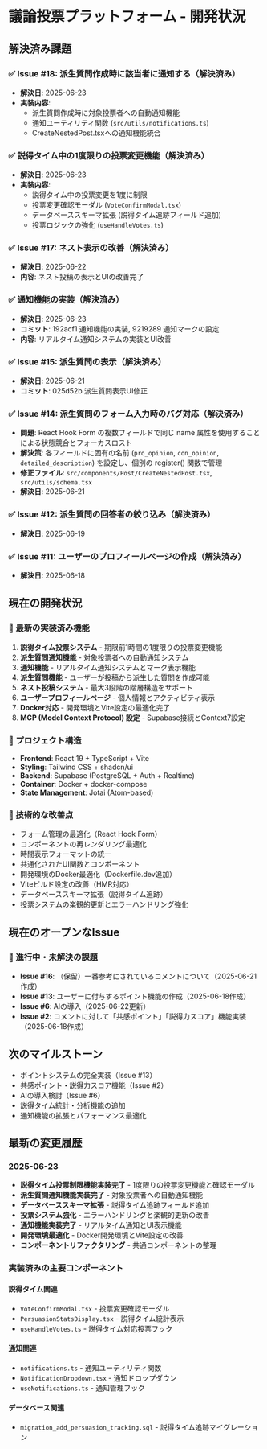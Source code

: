 # 議論投票プラットフォーム - 開発状況

## 解決済み課題

### ✅ Issue #18: 派生質問作成時に該当者に通知する（解決済み）

- **解決日**: 2025-06-23
- **実装内容**:
  - 派生質問作成時に対象投票者への自動通知機能
  - 通知ユーティリティ関数 (`src/utils/notifications.ts`)
  - CreateNestedPost.tsxへの通知機能統合

### ✅ 説得タイム中の1度限りの投票変更機能（解決済み）

- **解決日**: 2025-06-23
- **実装内容**:
  - 説得タイム中の投票変更を1度に制限
  - 投票変更確認モーダル (`VoteConfirmModal.tsx`)
  - データベーススキーマ拡張 (説得タイム追跡フィールド追加)
  - 投票ロジックの強化 (`useHandleVotes.ts`)

### ✅ Issue #17: ネスト表示の改善（解決済み）

- **解決日**: 2025-06-22
- **内容**: ネスト投稿の表示とUIの改善完了

### ✅ 通知機能の実装（解決済み）

- **解決日**: 2025-06-23
- **コミット**: 192acf1 通知機能の実装, 9219289 通知マークの設定
- **内容**: リアルタイム通知システムの実装とUI改善

### ✅ Issue #15: 派生質問の表示（解決済み）

- **解決日**: 2025-06-21
- **コミット**: 025d52b 派生質問表示UI修正

### ✅ Issue #14: 派生質問のフォーム入力時のバグ対応（解決済み）

- **問題**: React Hook Form の複数フィールドで同じ name 属性を使用することによる状態競合とフォーカスロスト
- **解決策**: 各フィールドに固有の名前 (`pro_opinion`, `con_opinion`, `detailed_description`) を設定し、個別の register() 関数で管理
- **修正ファイル**: `src/components/Post/CreateNestedPost.tsx`, `src/utils/schema.tsx`
- **解決日**: 2025-06-21

### ✅ Issue #12: 派生質問の回答者の絞り込み（解決済み）

- **解決日**: 2025-06-19

### ✅ Issue #11: ユーザーのプロフィールページの作成（解決済み）

- **解決日**: 2025-06-18

## 現在の開発状況

### 🚀 最新の実装済み機能

1. **説得タイム投票システム** - 期限前1時間の1度限りの投票変更機能
2. **派生質問通知機能** - 対象投票者への自動通知システム
3. **通知機能** - リアルタイム通知システムとマーク表示機能
4. **派生質問機能** - ユーザーが投稿から派生した質問を作成可能
5. **ネスト投稿システム** - 最大3段階の階層構造をサポート
6. **ユーザープロフィールページ** - 個人情報とアクティビティ表示
7. **Docker対応** - 開発環境とVite設定の最適化完了
8. **MCP (Model Context Protocol) 設定** - Supabase接続とContext7設定

### 📁 プロジェクト構造

- **Frontend**: React 19 + TypeScript + Vite
- **Styling**: Tailwind CSS + shadcn/ui
- **Backend**: Supabase (PostgreSQL + Auth + Realtime)
- **Container**: Docker + docker-compose
- **State Management**: Jotai (Atom-based)

### 🔧 技術的な改善点

- フォーム管理の最適化（React Hook Form）
- コンポーネントの再レンダリング最適化
- 時間表示フォーマットの統一
- 共通化されたUI関数とコンポーネント
- 開発環境のDocker最適化（Dockerfile.dev追加）
- Viteビルド設定の改善（HMR対応）
- データベーススキーマ拡張（説得タイム追跡）
- 投票システムの楽観的更新とエラーハンドリング強化

## 現在のオープンなIssue

### 🔄 進行中・未解決の課題

- **Issue #16**: （保留）一番参考にされているコメントについて（2025-06-21作成）
- **Issue #13**: ユーザーに付与するポイント機能の作成（2025-06-18作成）
- **Issue #6**: AIの導入（2025-06-22更新）
- **Issue #2**: コメントに対して「共感ポイント」「説得力スコア」機能実装（2025-06-18作成）

## 次のマイルストーン

- ポイントシステムの完全実装（Issue #13）
- 共感ポイント・説得力スコア機能（Issue #2）
- AIの導入検討（Issue #6）
- 説得タイム統計・分析機能の追加
- 通知機能の拡張とパフォーマンス最適化

## 最新の変更履歴

### 2025-06-23

- **説得タイム投票制限機能実装完了** - 1度限りの投票変更機能と確認モーダル
- **派生質問通知機能実装完了** - 対象投票者への自動通知機能
- **データベーススキーマ拡張** - 説得タイム追跡フィールド追加
- **投票システム強化** - エラーハンドリングと楽観的更新の改善
- **通知機能実装完了** - リアルタイム通知とUI表示機能
- **開発環境最適化** - Docker開発環境とVite設定の改善
- **コンポーネントリファクタリング** - 共通コンポーネントの整理

### 実装済みの主要コンポーネント

#### 説得タイム関連

- `VoteConfirmModal.tsx` - 投票変更確認モーダル
- `PersuasionStatsDisplay.tsx` - 説得タイム統計表示
- `useHandleVotes.ts` - 説得タイム対応投票フック

#### 通知関連

- `notifications.ts` - 通知ユーティリティ関数
- `NotificationDropdown.tsx` - 通知ドロップダウン
- `useNotifications.ts` - 通知管理フック

#### データベース関連

- `migration_add_persuasion_tracking.sql` - 説得タイム追跡マイグレーション
